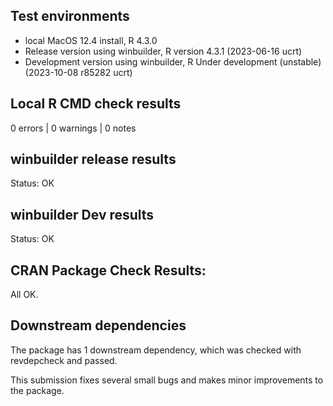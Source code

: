 ## Test environments
* local MacOS 12.4 install, R 4.3.0
* Release version using winbuilder, R version 4.3.1 (2023-06-16 ucrt)
* Development version using winbuilder, R Under development (unstable) (2023-10-08 r85282 ucrt)

## Local R CMD check results
0 errors | 0 warnings | 0 notes

## winbuilder release results
Status: OK

## winbuilder Dev results
Status: OK

## CRAN Package Check Results:
All OK.

## Downstream dependencies
The package has 1 downstream dependency, which was checked with revdepcheck and passed.

This submission fixes several small bugs and makes minor improvements to the package.